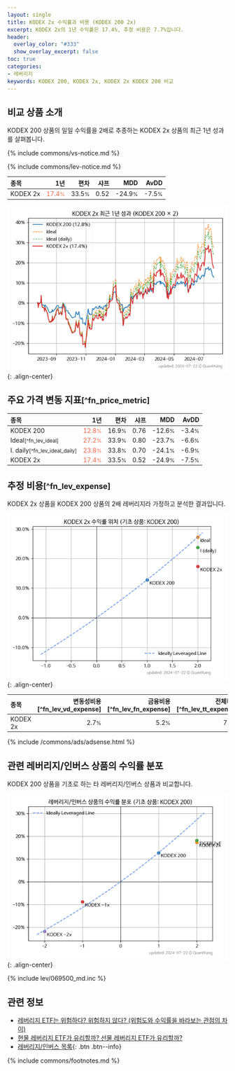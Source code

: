 ```yaml
---
layout: single
title: KODEX 2x 수익률과 비용 (KODEX 200 2x)
excerpt: KODEX 2x의 1년 수익률은 17.4%, 추정 비용은 7.7%입니다.
header:
  overlay_color: "#333"
  show_overlay_excerpt: false
toc: true
categories:
- 레버리지
keywords: KODEX 200, KODEX 2x, KODEX 2x KODEX 200 비교
---
```


## 비교 상품 소개


KODEX 200 상품의 일일 수익률을 2배로 추종하는 KODEX 2x 상품의 최근 1년 성과를 살펴봅니다.





{% include commons/vs-notice.md %}

{% include commons/lev-notice.md %}

| **종목** | **1년** | **편차** | **샤프** | **MDD** | **AvDD** |
| :------------ | ------: | -----------: | -------: | ------: | -------: |
| KODEX 2x | <span style="color: tomato">17.4<small>%</small></span> | 33.5<small>%</small> | 0.52 | -24.9<small>%</small> | -7.5<small>%</small> |

<!-- more -->


![KODEX 2x](/lev/images/122630.png){: .align-center}


## 주요 가격 변동 지표<small>[^fn_price_metric]</small>


| **종목** | **1년** | **편차** | **샤프** | **MDD** | **AvDD** |
| :------------ | ------: | -----------: | -------: | ------: | -------: |
| KODEX 200 | <span style="color: tomato">12.8<small>%</small></span> | 16.9<small>%</small> | 0.76 | -12.6<small>%</small> | -3.4<small>%</small> |
| Ideal<small>[^fn_lev_ideal]</small> | <span style="color: tomato">27.2<small>%</small></span> | 33.9<small>%</small> | 0.80 | -23.7<small>%</small> | -6.6<small>%</small> |
| I. daily<small>[^fn_lev_ideal_daily]</small> | <span style="color: tomato">23.8<small>%</small></span> | 33.8<small>%</small> | 0.70 | -24.1<small>%</small> | -6.9<small>%</small> |
| KODEX 2x | <span style="color: tomato">17.4<small>%</small></span> | 33.5<small>%</small> | 0.52 | -24.9<small>%</small> | -7.5<small>%</small> |


## 추정 비용<small>[^fn_lev_expense]</small><a id="expense"></a>

KODEX 2x 상품을 KODEX 200 상품의 2배 레버리지라 가정하고 분석한 결과입니다.

![KODEX 2x](/lev/images/122630_ideal.png){: .align-center}

| **종목** | **변동성비용**[^fn_lev_vd_expense] | **금융비용**[^fn_lev_fn_expense] | **전체비용**[^fn_lev_tt_expense] |
| :------------ | ------: | -----------: | -------: |
| KODEX 2x | 2.7<small>%</small> | 5.2<small>%</small> | 7.7<small>%</small> |

{% include /commons/ads/adsense.html %}



## 관련 레버리지/인버스 상품의 수익률 분포

KODEX 200 상품을 기초로 하는 타 레버리지/인버스 상품과 비교합니다.

![KODEX 200](/lev/images/069500_ideal.png){: .align-center}

{% include lev/069500_md.inc %}


## 관련 정보

- [레버리지 ETF는 위험하다? 위험하지 않다? (위험도와 수익률을 바라보는 관점의 차이)](https://kongdori.tistory.com/182)
- [현물 레버리지 ETF가 유리할까? 선물 레버리지 ETF가 유리할까?](https://kongdori.tistory.com/149)
- [레버리지/인버스 목록](/lev/){: .btn .btn--info}

{% include commons/footnotes.md %}